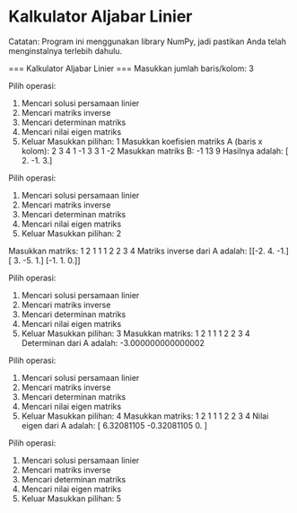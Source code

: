# Kalkulator Aljabar Linier
 Catatan: Program ini menggunakan library NumPy, jadi pastikan Anda telah menginstalnya terlebih dahulu.
 
 === Kalkulator Aljabar Linier ===
Masukkan jumlah baris/kolom: 3

Pilih operasi:
1. Mencari solusi persamaan linier
2. Mencari matriks inverse
3. Mencari determinan matriks
4. Mencari nilai eigen matriks
5. Keluar
Masukkan pilihan: 1
Masukkan koefisien matriks A (baris x kolom):
2 3 4
1 -1 3
3 1 -2
Masukkan matriks B:
-1 13 9
Hasilnya adalah:
[ 2. -1.  3.]

Pilih operasi:
1. Mencari solusi persamaan linier
2. Mencari matriks inverse
3. Mencari determinan matriks
4. Mencari nilai eigen matriks
5. Keluar
Masukkan pilihan: 2

Masukkan matriks:
1 2 1
1 1 2
2 3 4
Matriks inverse dari A adalah:
[[-2.  4. -1.]
 [ 3. -5.  1.]
 [-1.  1.  0.]]

Pilih operasi:
1. Mencari solusi persamaan linier
2. Mencari matriks inverse
3. Mencari determinan matriks
4. Mencari nilai eigen matriks
5. Keluar
Masukkan pilihan: 3
Masukkan matriks:
1 2 1
1 1 2
2 3 4
Determinan dari A adalah:
-3.000000000000002

Pilih operasi:
1. Mencari solusi persamaan linier
2. Mencari matriks inverse
3. Mencari determinan matriks
4. Mencari nilai eigen matriks
5. Keluar
Masukkan pilihan: 4
Masukkan matriks:
1 2 1
1 1 2
2 3 4
Nilai eigen dari A adalah:
[ 6.32081105 -0.32081105  0.        ]

Pilih operasi:
1. Mencari solusi persamaan linier
2. Mencari matriks inverse
3. Mencari determinan matriks
4. Mencari nilai eigen matriks
5. Keluar
Masukkan pilihan: 5